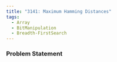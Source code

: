 ```yaml
---
title: "3141: Maximum Hamming Distances"
tags:
  - Array
  - BitManipulation
  - Breadth-FirstSearch
---
```

### Problem Statement

